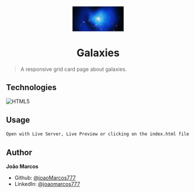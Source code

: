 <p align="center">
  <img src="./assets/02.jpg" width="140px" />
</p>

<h1 align="center">Galaxies</h1>

> A responsive grid card page about galaxies.

## Technologies

![HTML5](https://img.shields.io/badge/-HTML5-05122A?style=flat&logo=html5)&nbsp;

## Usage

```sh
Open with Live Server, Live Preview or clicking on the index.html file
```

## Author

**João Marcos**

- Github: [@joaoMarcos777](https://github.com/joaoMarcos777)
- LinkedIn: [@joaomarcos777](https://linkedin.com/in/joaomarcos777)
